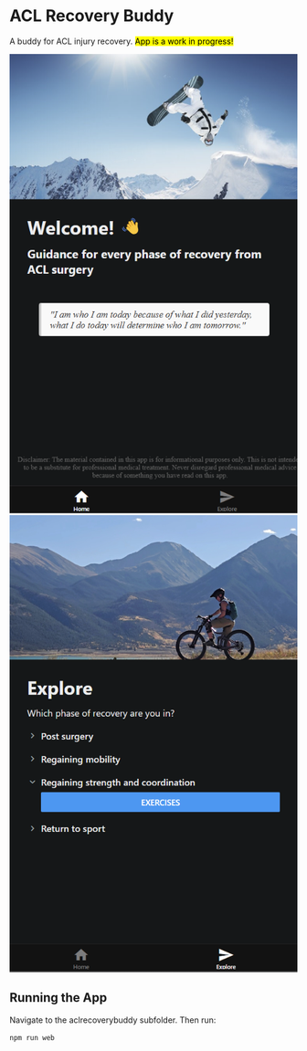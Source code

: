 # ACL Recovery Buddy

A buddy for ACL injury recovery. <mark>App is a work in progress!</mark>

![Alt text](/aclrecoverybuddy/assets/images/front-page.png "Front page")
![Alt text](/aclrecoverybuddy/assets/images/explore-page.png "explore page")

## Running the App
Navigate to the aclrecoverybuddy subfolder. Then run:
 ```
 npm run web
```
